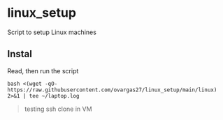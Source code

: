 # linux_setup
Script to setup Linux machines

## Instal

Read, then run the script

```
bash <(wget -qO- https://raw.githubusercontent.com/ovargas27/linux_setup/main/linux) 2>&1 | tee ~/laptop.log
```

> testing ssh clone in VM
